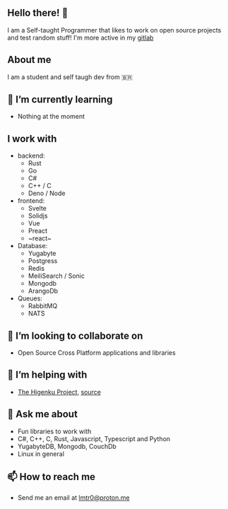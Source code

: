 ## Hello there! 👋
I am a Self-taught Programmer that likes to work on open source projects and test random stuff! I'm more active in my [gitlab](https://gitlab.com/lmtr0)

## About me
I am a student and self taugh dev from 🇧🇷

## 🌱 I’m currently learning 
- Nothing at the moment

## I work with
- backend:
   - Rust
   - Go
   - C#
   - C++ / C
   - Deno / Node
- frontend:
   - Svelte
   - Solidjs
   - Vue
   - Preact
   - ~react~
- Database:
   - Yugabyte
   - Postgress
   - Redis
   - MeiliSearch / Sonic
   - Mongodb
   - ArangoDb
- Queues:
   - RabbitMQ
   - NATS
## 👯 I’m looking to collaborate on
- Open Source Cross Platform applications and libraries

## 🤔 I’m helping with
- [The Higenku Project](https://higenku.org), [source](https://gitlab.com/higenku)

## 💬 Ask me about
- Fun libraries to work with
- C#, C++, C, Rust, Javascript, Typescript and Python
- YugabyteDB, Mongodb, CouchDb
- Linux in general

## 📫 How to reach me
- Send me an email at <lmtr0@proton.me>

